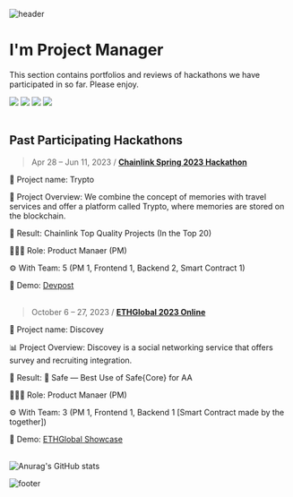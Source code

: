 ![header](https://capsule-render.vercel.app/api?type=waving&color=auto&height=300&section=header&text=Welcome&fontSize=60&animation=fadeIn&fontAlignY=38&desc=Joseph%20in%20Hackathon%20Portfolio&descAlignY=51&descAlign=62)

# I'm Project Manager
This section contains portfolios and reviews of hackathons we have participated in so far.
Please enjoy.

<img src="https://img.shields.io/badge/Figma-F24E1E?style=flat&logo=Figma&logoColor=white"/> <img src="https://img.shields.io/badge/Google Docs-4285F4?style=flat&logo=googledocs&logoColor=white"/>
<img src="https://img.shields.io/badge/Google Meet-00897B?style=flat&logo=googlemeet&logoColor=white"/> <img src="https://img.shields.io/badge/Notion-ffffff?style=flat&logo=notion&logoColor=black"/>
<br></br>
## Past Participating Hackathons
> Apr 28 – Jun 11, 2023 / [**Chainlink Spring 2023 Hackathon**](https://github.com/Joseph-hackathon/hackathon/blob/main/Chainlink%20Spring%202023%20Hackathon.md)

  🛫 Project name: Trypto

  🛬 Project Overview: We combine the concept of memories with travel services and offer a platform called Trypto, where memories are stored on the blockchain.
  
  👑 Result: Chainlink Top Quality Projects (In the Top 20)

  👨🏼‍💻 Role: Product Manaer (PM)
  
  ⚙️ With Team: 5 (PM 1, Frontend 1, Backend 2, Smart Contract 1)

  📢 Demo: [Devpost](https://devpost.com/software/not-yet-6rw8c2)
<br></br>
> October 6 – 27, 2023 / [**ETHGlobal 2023 Online**](https://github.com/Joseph-hackathon/hackathon/blob/main/ETHGlobal%202023%20Online.md)

  📶 Project name: Discovey

  📊 Project Overview: Discovey is a social networking service that offers survey and recruiting integration.
  
  👑 Result: 🥉 Safe — Best Use of Safe{Core} for AA

  👨🏼‍💻 Role: Product Manaer (PM)
  
  ⚙️ With Team: 3 (PM 1, Frontend 1, Backend 1 [Smart Contract made by the together])

  📢 Demo: [ETHGlobal Showcase](https://ethglobal.com/showcase/discovey-tuywc)
<br></br>

![Anurag's GitHub stats](https://github-readme-stats.vercel.app/api?username=Joseph&show_icons=true&theme=tokyonight)

![footer](https://capsule-render.vercel.app/api?type=waving&color=auto&height=90&section=footer)
